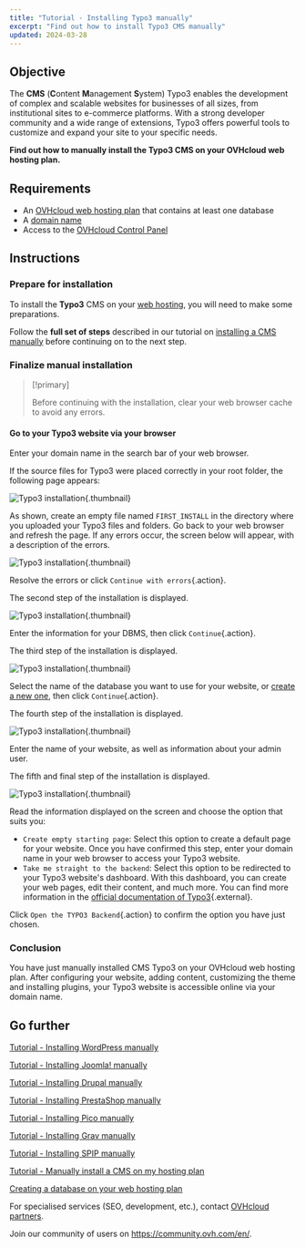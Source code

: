 ```yaml
---
title: "Tutorial - Installing Typo3 manually"
excerpt: "Find out how to install Typo3 CMS manually"
updated: 2024-03-28
---
```


## Objective

The **CMS** (**C**ontent **M**anagement **S**ystem) Typo3 enables the development of complex and scalable websites for businesses of all sizes, from institutional sites to e-commerce platforms. With a strong developer community and a wide range of extensions, Typo3 offers powerful tools to customize and expand your site to your specific needs.

**Find out how to manually install the Typo3 CMS on your OVHcloud web hosting plan.**

## Requirements

- An [OVHcloud web hosting plan](https://www.ovhcloud.com/en-gb/web-hosting/) that contains at least one database
- A [domain name](https://www.ovhcloud.com/en-gb/domains/)
- Access to the [OVHcloud Control Panel](/links/manager)

## Instructions

### Prepare for installation

To install the **Typo3** CMS on your [web hosting](https://www.ovhcloud.com/en-gb/web-hosting/), you will need to make some preparations.

Follow the **full set of steps** described in our tutorial on [installing a CMS manually](/pages/web_cloud/web_hosting/cms_manual_installation) before continuing on to the next step.

### Finalize manual installation

> [!primary]
>
> Before continuing with the installation, clear your web browser cache to avoid any errors.
>

#### Go to your Typo3 website via your browser

Enter your domain name in the search bar of your web browser.

If the source files for Typo3 were placed correctly in your root folder, the following page appears:

![Typo3 installation](images/install_step_one.png){.thumbnail}

As shown, create an empty file named `FIRST_INSTALL` in the directory where you uploaded your Typo3 files and folders. Go back to your web browser and refresh the page. If any errors occur, the screen below will appear, with a description of the errors.

![Typo3 installation](images/install_step_2_error.png){.thumbnail}

Resolve the errors or click `Continue with errors`{.action}.

The second step of the installation is displayed.

![Typo3 installation](images/install_step_2.png){.thumbnail}

Enter the information for your DBMS, then click `Continue`{.action}.

The third step of the installation is displayed.

![Typo3 installation](images/install_step_3.png){.thumbnail}

Select the name of the database you want to use for your website, or [create a new one](/pages/web_cloud/web_hosting/sql_create_database), then click `Continue`{.action}.

The fourth step of the installation is displayed.

![Typo3 installation](images/install_step_4.png){.thumbnail}

Enter the name of your website, as well as information about your admin user.

The fifth and final step of the installation is displayed.

![Typo3 installation](images/install_step_5.png){.thumbnail}

Read the information displayed on the screen and choose the option that suits you:

- `Create empty starting page`: Select this option to create a default page for your website. Once you have confirmed this step, enter your domain name in your web browser to access your Typo3 website.
- `Take me straight to the backend`: Select this option to be redirected to your Typo3 website's dashboard. With this dashboard, you can create your web pages, edit their content, and much more. You can find more information in the [official documentation of Typo3](https://docs.typo3.org/Home/GettingStarted.html){.external}.

Click `Open the TYPO3 Backend`{.action} to confirm the option you have just chosen.

### Conclusion

You have just manually installed CMS Typo3 on your OVHcloud web hosting plan. After configuring your website, adding content, customizing the theme and installing plugins, your Typo3 website is accessible online via your domain name.

## Go further <a name="go-further"></a>

[Tutorial - Installing WordPress manually](/pages/web_cloud/web_hosting/cms_manual_installation_wordpress)

[Tutorial - Installing Joomla! manually](/pages/web_cloud/web_hosting/cms_manual_installation_joomla)

[Tutorial - Installing Drupal manually](/pages/web_cloud/web_hosting/cms_manual_installation_drupal)

[Tutorial - Installing PrestaShop manually](/pages/web_cloud/web_hosting/cms_manual_installation_prestashop)

[Tutorial - Installing Pico manually](/pages/web_cloud/web_hosting/cms_manual_installation_pico)

[Tutorial - Installing Grav manually](/pages/web_cloud/web_hosting/cms_manual_installation_grav)

[Tutorial - Installing SPIP manually](/pages/web_cloud/web_hosting/cms_manual_installation_spip)

[Tutorial - Manually install a CMS on my hosting plan](/pages/web_cloud/web_hosting/cms_manual_installation)

[Creating a database on your web hosting plan](/pages/web_cloud/web_hosting/sql_create_database)
 
For specialised services (SEO, development, etc.), contact [OVHcloud partners](/links/partner).
 
Join our community of users on <https://community.ovh.com/en/>.
